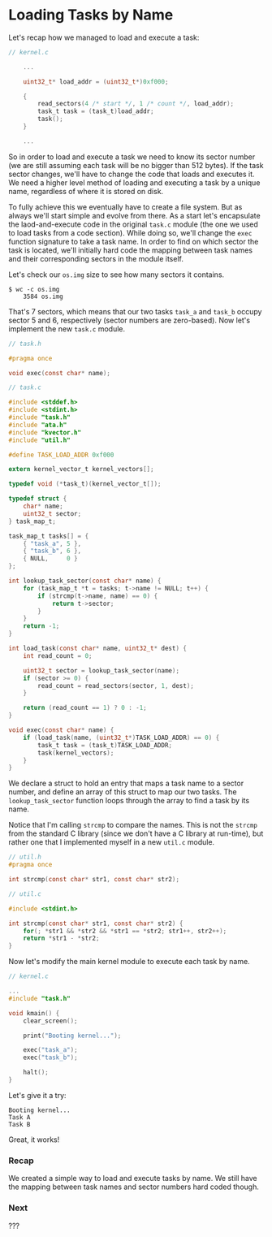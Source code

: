# Loading Tasks by Name

Let's recap how we managed to load and execute a task:

```c
// kernel.c

    ...

    uint32_t* load_addr = (uint32_t*)0xf000;

    {
        read_sectors(4 /* start */, 1 /* count */, load_addr);
        task_t task = (task_t)load_addr;
        task();
    }

    ...
```

So in order to load and execute a task we need to know its sector number (we are still assuming each task will be no bigger than 512 bytes). If the task sector changes, we'll have to change the code that loads and executes it. We need a higher level method of loading and executing a task by a unique name, regardless of where it is stored on disk.

To fully achieve this we eventually have to create a file system. But as always we'll start simple and evolve from there. As a start let's encapsulate the laod-and-execute code in the original `task.c` module (the one we used to load tasks from a code section). While doing so, we'll change the `exec` function signature to take a task name. In order to find on which sector the task is located, we'll initially hard code the mapping between task names and their corresponding sectors in the module itself.

Let's check our `os.img` size to see how many sectors it contains.

```
$ wc -c os.img
    3584 os.img
```

That's 7 sectors, which means that our two tasks `task_a` and `task_b` occupy sector 5 and 6, respectively (sector numbers are zero-based). Now let's implement the new `task.c` module.

```c
// task.h

#pragma once

void exec(const char* name);
```

```c
// task.c

#include <stddef.h>
#include <stdint.h>
#include "task.h"
#include "ata.h"
#include "kvector.h"
#include "util.h"

#define TASK_LOAD_ADDR 0xf000

extern kernel_vector_t kernel_vectors[];

typedef void (*task_t)(kernel_vector_t[]);

typedef struct {
    char* name;
    uint32_t sector;
} task_map_t;

task_map_t tasks[] = {
    { "task_a", 5 },
    { "task_b", 6 },
    { NULL,     0 }
};

int lookup_task_sector(const char* name) {
    for (task_map_t *t = tasks; t->name != NULL; t++) {
        if (strcmp(t->name, name) == 0) {
            return t->sector;
        }
    }
    return -1;
}

int load_task(const char* name, uint32_t* dest) {
    int read_count = 0;

    uint32_t sector = lookup_task_sector(name);
    if (sector >= 0) {
        read_count = read_sectors(sector, 1, dest);
    }

    return (read_count == 1) ? 0 : -1;
}

void exec(const char* name) {
    if (load_task(name, (uint32_t*)TASK_LOAD_ADDR) == 0) {
        task_t task = (task_t)TASK_LOAD_ADDR;
        task(kernel_vectors);
    }
}
```

We declare a struct to hold an entry that maps a task name to a sector number, and define an array of this struct to map our two tasks. The `lookup_task_sector` function loops through the array to find a task by its name.

Notice that I'm calling `strcmp` to compare the names. This is not the `strcmp` from the standard C library (since we don't have a C library at run-time), but rather one that I implemented myself in a new `util.c` module.

```c
// util.h
#pragma once

int strcmp(const char* str1, const char* str2);
```

```c
// util.c

#include <stdint.h>

int strcmp(const char* str1, const char* str2) {
    for(; *str1 && *str2 && *str1 == *str2; str1++, str2++);
    return *str1 - *str2;
}
```

Now let's modify the main kernel module to execute each task by name.

```c
// kernel.c

...
#include "task.h"

void kmain() {
    clear_screen();

    print("Booting kernel...");

    exec("task_a");
    exec("task_b");

    halt();
}
```

Let's give it a try:

```
Booting kernel...
Task A
Task B
```

Great, it works!

### Recap

We created a simple way to load and execute tasks by name. We still have the mapping between task names and sector numbers hard coded though.

### Next

???